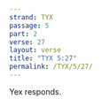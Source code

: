 ```yaml
---
strand: TYX
passage: 5
part: 2
verse: 27
layout: verse
title: "TYX 5:27"
permalink: /TYX/5/27/
---
```

Yex responds.
